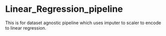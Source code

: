 # Linear_Regression_pipeline
This is for dataset agnostic pipeline which uses imputer to scaler to encode to linear regression.
